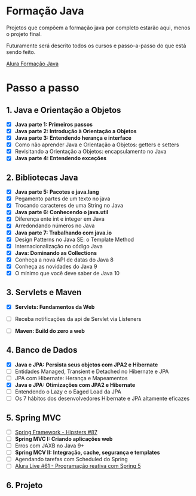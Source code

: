 # Formação Java

Projetos que compõem a formação java por completo estarão aqui, menos o projeto final.

Futuramente será descrito todos os cursos e passo-a-passo do que está sendo feito.

[Alura Formação Java](https://cursos.alura.com.br/formacao-java)



# Passo a passo

## 1. Java e Orientação a Objetos

- [x] **Java parte 1: Primeiros passos**
- [x] **Java parte 2: Introdução à Orientação a Objetos**
- [x] **Java parte 3: Entendendo herança e interface**
- [x] Como não aprender Java e Orientação a Objetos: getters e setters
- [x] Revisitando a Orientação a Objetos: encapsulamento no Java
- [x] **Java parte 4: Entendendo exceções**

## 2. Bibliotecas Java

- [x] **Java parte 5: Pacotes e java.lang**
- [x] Pegamento partes de um texto no java
- [x] Trocando caracteres de uma String no Java
- [x] **Java parte 6: Conhecendo o java.util**
- [x] Diferença ente int e integer em Java
- [x] Arredondando números no Java
- [x] **Java parte 7: Trabalhando com java.io**
- [x] Design Patterns no Java SE: o Template Method
- [x] Internacionalização no código Java
- [x] **Java: Dominando as Collections**
- [x] Conheça a nova API de datas do Java 8
- [x] Conheça as novidades do Java 9
- [x] O mínimo que você deve saber de Java 10

## 3. Servlets e Maven

- [x] **Servlets: Fundamentos da Web**
- [ ] Receba notificações da api de Servlet via Listeners
- [ ] **Maven: Build do zero a web**
 

## 4. Banco de Dados

- [x] **Java e JPA: Persista seus objetos com JPA2 e Hibernate**
- [ ] Entidades Managed, Transient e Detached no Hibernate e JPA
- [ ] JPA com Hibernate: Herança e Mapeamentos
- [x] **Java e JPA: Otimizações com JPA2 e Hibernate**
- [ ] Entendendo o Lazy e o Eaged Load da JPA
- [ ] Os 7 hábitos dos desenvolvedores Hibernate e JPA altamente eficazes 

## 5. Spring MVC

- [ ] [Spring Framework - Hipsters #87](https://hipsters.tech/spring-framework-hipsters-87/)
- [ ] **Spring MVC I: Criando aplicações web**
- [ ] Erros com JAXB no Java 9+
- [ ] **Spring MCV II: Integração, cache, segurança e templates**
- [ ] Agendando tarefas com Scheduled do Spring
- [ ] [Alura Live #61 - Programação reativa com Spring 5](https://www.facebook.com/AluraCursosOnline/videos/1518267154954523/)

## 6. Projeto


